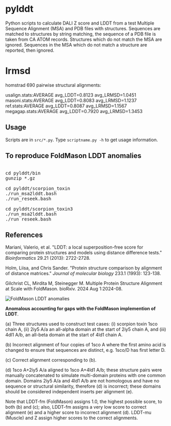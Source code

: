 # pylddt

Python scripts to calculate DALI Z score and LDDT from a test Multiple Sequence Alignment (MSA) and PDB files with structures. 
Sequences are matched to structures by string matching, the sequence of a PDB file is taken from CA ATOM records.
Structures which do not match the MSA are ignored. Sequences in the MSA which do not match a structure are reported, then ignored.

# lrmsd
  homstrad 690 pairwise structural alignments:

  usalign.stats:AVERAGE	avg_LDDT=0.8123	avg_LRMSD=1.0451
  masoni.stats:AVERAGE	avg_LDDT=0.8083	avg_LRMSD=1.1237
  ref.stats:AVERAGE	avg_LDDT=0.8087	avg_LRMSD=1.1567
  megagap.stats:AVERAGE	avg_LDDT=0.7920	avg_LRMSD=1.3453
  
## Usage 

Scripts are in `src/*.py`. Type `scriptname.py -h` to get usage information.

## To reproduce FoldMason LDDT anomalies

<pre>

cd pylddt/bin
gunzip *.gz

cd pylddt/scorpion_toxin
./run_msa2lddt.bash
./run_reseek.bash

cd pylddt/scorpion_toxin3
./run_msa2lddt.bash
./run_reseek.bash
</pre>

## References

Mariani, Valerio, et al. "LDDT: a local superposition-free score for comparing protein structures and models using distance difference tests." <i>Bioinformatics</i> 29.21 (2013): 2722-2728.

Holm, Liisa, and Chris Sander. "Protein structure comparison by alignment of distance matrices." <i>Journal of molecular biology</i> 233.1 (1993): 123-138.

Gilchrist CL, Mirdita M, Steinegger M. Multiple Protein Structure Alignment at Scale with FoldMason. bioRxiv. 2024 Aug 1:2024-08.


![FoldMason LDDT anomalies](https://github.com/rcedgar/pylddt/raw/main/results/FoldMason_LDDT_anomaly_figure.png)

<b>Anomalous accounting for gaps with the FoldMason implemention of LDDT</b>.


(a) Three structures used to construct test
cases: (i) scorpion toxin 1sco chain A, (ii) 2iy5 A/a an all-alpha domain at the start of 2iy5 chain A,
and (iii) 4dl1 A/b, an all-beta domain at the start of 4ld1 chain A.


(b) Incorrect alignment of four copies
of 1sco A where the first amino acid is changed to ensure that sequences are distinct, e.g. 1sco/D has
first letter D.

(c) Correct alignment corresponding to (b). 

(d) 1sco A+2iy5 A/a aligned to
1sco A+4ld1 A/b; these structure pairs were manually concatenated to simulate multi-domain proteins
with one common domain. Domains 2iy5 A/a and 4ld1 A/b are not homologous and have no sequence
or structural similarity, therefore (d) is incorrect; these domains should be considered independent
inserts per alignment (e). 

Note that LDDT-fm (FoldMason) assigns 1.0, the highest possible score, to both (b) and (c);
also, LDDT-fm assigns a very low score to correct alignment (e) and a higher score to incorrect
alignment (d). LDDT-mu (Muscle) and Z assign higher scores to the correct alignments.
